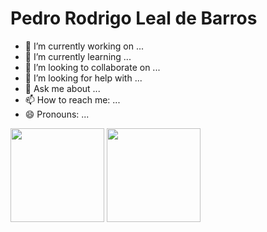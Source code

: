 # Pedro Rodrigo Leal de Barros

- 🔭 I’m currently working on ...
- 🌱 I’m currently learning ...
- 👯 I’m looking to collaborate on ...
- 🤔 I’m looking for help with ...
- 💬 Ask me about ...
- 📫 How to reach me: ...
- 😄 Pronouns: ...

<div>
  <img height=150 align="center" src="https://github-readme-stats.vercel.app/api?username=PedroRodrigoLB&show_icons=true&theme=buefy&rank_icon=github&include_all_commits=true" />
  
<img height=150 align="center" src="https://github-readme-stats.vercel.app/api/top-langs/?username=PedroRodrigoLB&layout=compact&theme=buefy" />


</div>
